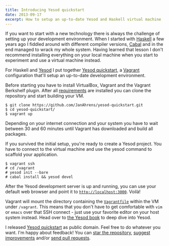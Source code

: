 ```yaml
---
title: Introducing Yesod quickstart
date: 2013-09-17
excerpt: How to setup an up-to-date Yesod and Haskell virtual machine
---
```


If you want to start with a new technology there is always the challenge of setting up your development environment.
When I started with [Haskell](http://www.haskell.org/) a few years ago I fiddled around with different compiler
versions, [Cabal](http://www.haskell.org/cabal/) and in the end managed to wrack my whole system.
Having learned that lesson I don't recommend installing everything on your local machine when you start to experiment and use a virtual machine instead.

For Haskell and [Yesod](http://www.yesodweb.com/) I put together [Yesod quickstart](https://github.com/JanAhrens/yesod-quickstart.git), a [Vagrant](http://vagrantup.com/)
configuration that'll setup an up-to-date development environment.

Before starting you have to install VirtualBox, Vagrant and the Vagrant Berkshelf plugin.
After all [requirements](https://github.com/JanAhrens/yesod-quickstart#requirements) are installed you can clone the repository and start building your VM.

    $ git clone https://github.com/JanAhrens/yesod-quickstart.git
    $ cd yesod-quickstart/
    $ vagrant up

Depending on your internet connection and your system you have to wait between 30 and 60 minutes until Vagrant has
downloaded and build all packages.

If you survived the initial setup, you're ready to create a Yesod project.
You have to connect to the virtual machine and use the yesod command to scaffold your application.

    $ vagrant ssh
    # cd /vagrant
    # yesod init --bare
    # cabal install && yesod devel

After the Yesod development server is up and running, you can use your default web browser and point it to
[`http://localhost:3000`](http://localhost:3000/). Voilà!

Vagrant will mount the directory containing the
[`Vagrantfile`](https://github.com/JanAhrens/yesod-quickstart/blob/master/Vagrantfile) within the VM under `/vagrant`.
This means that you don't have to get comfortable with `vim` or `emacs` over that SSH connect - just use your favorite
editor on your host system instead. Head over to [the Yesod book](http://www.yesodweb.com/book) to deep dive into Yesod.

I released [Yesod quickstart](https://github.com/JanAhrens/yesod-quickstart) as public domain. Feel free to do whatever you want.
I'm happy about feedback! You can [star the repository](https://github.com/JanAhrens/yesod-quickstart/stargazers),
[suggest improvements](https://github.com/JanAhrens/yesod-quickstart/issues) and/or [send pull requests](https://github.com/JanAhrens/yesod-quickstart/pulls).
